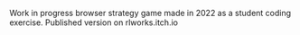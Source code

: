 Work in progress browser strategy game made in 2022 as a student coding exercise. Published version on rlworks.itch.io
